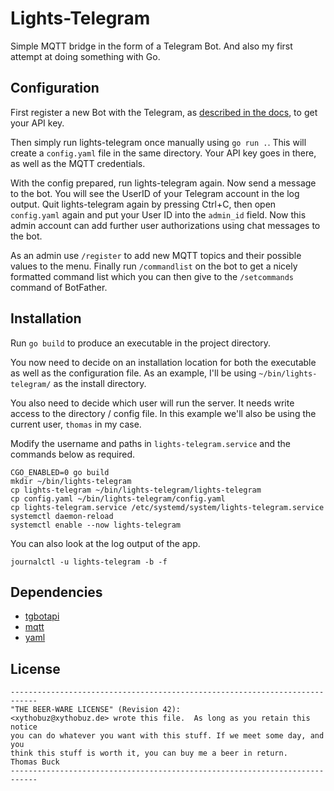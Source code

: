 # Lights-Telegram

Simple MQTT bridge in the form of a Telegram Bot.
And also my first attempt at doing something with Go.

## Configuration

First register a new Bot with the Telegram, as [described in the docs](https://core.telegram.org/bots#6-botfather), to get your API key.

Then simply run lights-telegram once manually using `go run .`.
This will create a `config.yaml` file in the same directory.
Your API key goes in there, as well as the MQTT credentials.

With the config prepared, run lights-telegram again.
Now send a message to the bot.
You will see the UserID of your Telegram account in the log output.
Quit lights-telegram again by pressing Ctrl+C, then open `config.yaml` again and put your User ID into the `admin_id` field.
Now this admin account can add further user authorizations using chat messages to the bot.

As an admin use `/register` to add new MQTT topics and their possible values to the menu.
Finally run `/commandlist` on the bot to get a nicely formatted command list which you can then give to the `/setcommands` command of BotFather.

## Installation

Run `go build` to produce an executable in the project directory.

You now need to decide on an installation location for both the executable as well as the configuration file.
As an example, I'll be using `~/bin/lights-telegram/` as the install directory.

You also need to decide which user will run the server.
It needs write access to the directory / config file.
In this example we'll also be using the current user, `thomas` in my case.

Modify the username and paths in `lights-telegram.service` and the commands below as required.

    CGO_ENABLED=0 go build
    mkdir ~/bin/lights-telegram
    cp lights-telegram ~/bin/lights-telegram/lights-telegram
    cp config.yaml ~/bin/lights-telegram/config.yaml
    cp lights-telegram.service /etc/systemd/system/lights-telegram.service
    systemctl daemon-reload
    systemctl enable --now lights-telegram

You can also look at the log output of the app.

    journalctl -u lights-telegram -b -f

## Dependencies

 * [tgbotapi](https://pkg.go.dev/github.com/go-telegram-bot-api/telegram-bot-api/v5)
 * [mqtt](https://pkg.go.dev/github.com/eclipse/paho.mqtt.golang)
 * [yaml](https://pkg.go.dev/gopkg.in/yaml.v3)

## License

    ----------------------------------------------------------------------------
    "THE BEER-WARE LICENSE" (Revision 42):
    <xythobuz@xythobuz.de> wrote this file.  As long as you retain this notice
    you can do whatever you want with this stuff. If we meet some day, and you
    think this stuff is worth it, you can buy me a beer in return.   Thomas Buck
    ----------------------------------------------------------------------------
